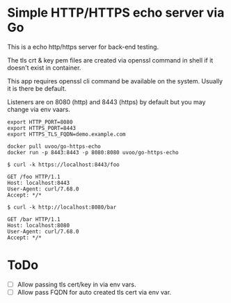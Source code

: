 # Simple HTTP/HTTPS echo server via Go

This is a echo http/https server for back-end testing.

The tls crt & key pem files are created via openssl command in shell if it doesn't exist in container.

This app requires openssl cli command be available on the system. Usually it is there be default.

Listeners are on 8080 (http) and 8443 (https) by default but you may change via env vaars.
```
export HTTP_PORT=8080
export HTTPS_PORT=8443
export HTTPS_TLS_FQDN=demo.example.com
```

```
docker pull uvoo/go-https-echo
docker run -p 8443:8443 -p 8080:8080 uvoo/go-https-echo
```

```
$ curl -k https://localhost:8443/foo
```
```
GET /foo HTTP/1.1
Host: localhost:8443
User-Agent: curl/7.68.0
Accept: */*
```

```
$ curl -k http://localhost:8080/bar
```
```
GET /bar HTTP/1.1
Host: localhost:8080
User-Agent: curl/7.68.0
Accept: */*
```

# ToDo

- [ ] Allow passing tls cert/key in via env vars.
- [ ] Allow pass FQDN for auto created tls cert via env var. 
